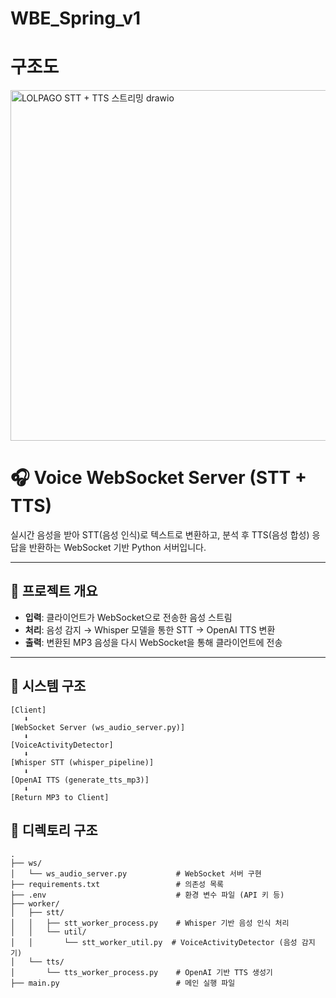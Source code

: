# WBE_Spring_v1

# 구조도
<img width="691" height="561" alt="LOLPAGO STT + TTS 스트리밍 drawio" src="https://github.com/user-attachments/assets/03802ab3-c6ee-4490-b62b-988bd0ced53e" />

# 🎧 Voice WebSocket Server (STT + TTS)

실시간 음성을 받아 STT(음성 인식)로 텍스트로 변환하고, 분석 후 TTS(음성 합성) 응답을 반환하는 WebSocket 기반 Python 서버입니다.

---

## 📌 프로젝트 개요

- **입력**: 클라이언트가 WebSocket으로 전송한 음성 스트림  
- **처리**: 음성 감지 → Whisper 모델을 통한 STT → OpenAI TTS 변환  
- **출력**: 변환된 MP3 음성을 다시 WebSocket을 통해 클라이언트에 전송

---

## 📐 시스템 구조

```plaintext
[Client]
   ⬇
[WebSocket Server (ws_audio_server.py)]
   ⬇
[VoiceActivityDetector]
   ⬇
[Whisper STT (whisper_pipeline)]
   ⬇
[OpenAI TTS (generate_tts_mp3)]
   ⬇
[Return MP3 to Client]

```

## 📂 디렉토리 구조

```
.
├── ws/                              
│   └── ws_audio_server.py           # WebSocket 서버 구현
├── requirements.txt                 # 의존성 목록
├── .env                             # 환경 변수 파일 (API 키 등)
├── worker/
│   ├── stt/
│   │   ├── stt_worker_process.py    # Whisper 기반 음성 인식 처리
│   │   └── util/
│   │       └── stt_worker_util.py  # VoiceActivityDetector (음성 감지기)
│   └── tts/
│       └── tts_worker_process.py    # OpenAI 기반 TTS 생성기
├── main.py                          # 메인 실행 파일
```
